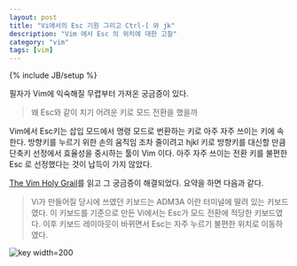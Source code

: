 ```yaml
---
layout: post
title: "Vi에서의 Esc 기원 그리고 Ctrl-[ 와 jk"
description: "Vim 에서 Esc 의 위치에 대한 고찰"
category: "vim"
tags: [vim]
---
```

{% include JB/setup %}

필자가 Vim에 익숙해질 무렵부터 가져온 궁금증이 있다.

> 왜 Esc와 같이 치기 어려운 키로 모드 전환을 했을까

Vim에서 Esc키는 삽입 모드에서 명령 모드로 번환하는 키로 아주 자주 쓰이는 키에 속한다. 방향키를 누르기 위한 손의 움직임 조차 줄이려고 hjkl 키로 방향키를 대신할 만큼 단축키 선정에서 효율성을 중시하는 툴이 Vim 이다. 아주 자주 쓰이는 전환 키를 불편한 Esc 로 선정했다는 것이 납득이 가지 않았다.

[The Vim Holy Grail](http://federico.galassi.net/2012/06/20/the-vim-holy-grail/)를 읽고 그 궁금증이 해결되었다. 요약을 하면 다음과 같다.

> Vi가 만들어질 당시에 쓰였던 키보드는 ADM3A 이란 터미널에 딸려 있는 키보드였다. 이 키보드를 기준으로 만든 Vi에서는 Esc가 모드 전환에 적당한 키보드였다. 이후 키보드 레이아웃이 바뀌면서 Esc는 자주 누르기 불편한 위치로 이동하였다.

![key width=200](http://upload.wikimedia.org/wikipedia/commons/thumb/a/a0/KB_Terminal_ADM3A.svg/931px-KB_Terminal_ADM3A.svg.png)

